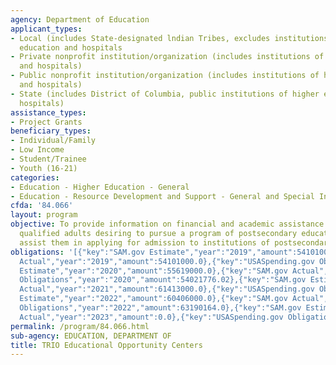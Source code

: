 ```yaml
---
agency: Department of Education
applicant_types:
- Local (includes State-designated lndian Tribes, excludes institutions of higher
  education and hospitals
- Private nonprofit institution/organization (includes institutions of higher education
  and hospitals)
- Public nonprofit institution/organization (includes institutions of higher education
  and hospitals)
- State (includes District of Columbia, public institutions of higher education and
  hospitals)
assistance_types:
- Project Grants
beneficiary_types:
- Individual/Family
- Low Income
- Student/Trainee
- Youth (16-21)
categories:
- Education - Higher Education - General
- Education - Resource Development and Support - General and Special Interest Organizations
cfda: '84.066'
layout: program
objective: To provide information on financial and academic assistance available for
  qualified adults desiring to pursue a program of postsecondary education and to
  assist them in applying for admission to institutions of postsecondary education.
obligations: '[{"key":"SAM.gov Estimate","year":"2019","amount":54101000.0},{"key":"SAM.gov
  Actual","year":"2019","amount":54101000.0},{"key":"USASpending.gov Obligations","year":"2019","amount":53668969.08},{"key":"SAM.gov
  Estimate","year":"2020","amount":55619000.0},{"key":"SAM.gov Actual","year":"2020","amount":54927000.0},{"key":"USASpending.gov
  Obligations","year":"2020","amount":54021776.02},{"key":"SAM.gov Estimate","year":"2021","amount":55955000.0},{"key":"SAM.gov
  Actual","year":"2021","amount":61413000.0},{"key":"USASpending.gov Obligations","year":"2021","amount":61161837.0},{"key":"SAM.gov
  Estimate","year":"2022","amount":60406000.0},{"key":"SAM.gov Actual","year":"2022","amount":63887000.0},{"key":"USASpending.gov
  Obligations","year":"2022","amount":63190164.0},{"key":"SAM.gov Estimate","year":"2023","amount":66122000.0},{"key":"SAM.gov
  Actual","year":"2023","amount":0.0},{"key":"USASpending.gov Obligations","year":"2023","amount":23789655.87}]'
permalink: /program/84.066.html
sub-agency: EDUCATION, DEPARTMENT OF
title: TRIO Educational Opportunity Centers
---
```

